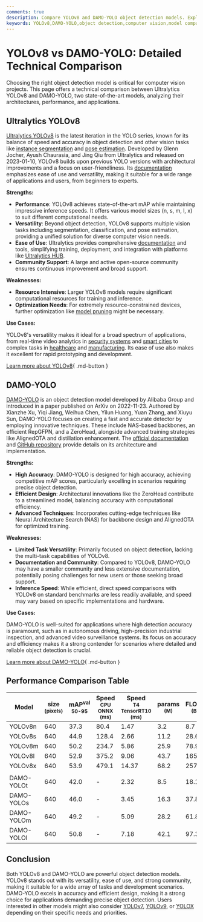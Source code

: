 ```yaml
---
comments: true
description: Compare YOLOv8 and DAMO-YOLO object detection models. Explore differences in performance, architecture, and applications to choose the best fit.
keywords: YOLOv8,DAMO-YOLO,object detection,computer vision,model comparison,YOLO,Ultralytics,deep learning,accuracy,inference speed
---
```


# YOLOv8 vs DAMO-YOLO: Detailed Technical Comparison

Choosing the right object detection model is critical for computer vision projects. This page offers a technical comparison between Ultralytics YOLOv8 and DAMO-YOLO, two state-of-the-art models, analyzing their architectures, performance, and applications.

<script async src="https://cdn.jsdelivr.net/npm/chart.js"></script>
<script defer src="../../javascript/benchmark.js"></script>

<canvas id="modelComparisonChart" width="1024" height="400" active-models='["YOLOv8", "DAMO-YOLO"]'></canvas>

## Ultralytics YOLOv8

[Ultralytics YOLOv8](https://github.com/ultralytics/ultralytics) is the latest iteration in the YOLO series, known for its balance of speed and accuracy in object detection and other vision tasks like [instance segmentation](https://www.ultralytics.com/glossary/instance-segmentation) and [pose estimation](https://docs.ultralytics.com/tasks/pose/). Developed by Glenn Jocher, Ayush Chaurasia, and Jing Qiu from Ultralytics and released on 2023-01-10, YOLOv8 builds upon previous YOLO versions with architectural improvements and a focus on user-friendliness. Its [documentation](https://docs.ultralytics.com/models/yolov8/) emphasizes ease of use and versatility, making it suitable for a wide range of applications and users, from beginners to experts.

**Strengths:**

- **Performance**: YOLOv8 achieves state-of-the-art mAP while maintaining impressive inference speeds. It offers various model sizes (n, s, m, l, x) to suit different computational needs.
- **Versatility**: Beyond object detection, YOLOv8 supports multiple vision tasks including segmentation, classification, and pose estimation, providing a unified solution for diverse computer vision needs.
- **Ease of Use**: Ultralytics provides comprehensive [documentation](https://docs.ultralytics.com/guides/) and tools, simplifying training, deployment, and integration with platforms like [Ultralytics HUB](https://www.ultralytics.com/hub).
- **Community Support**: A large and active open-source community ensures continuous improvement and broad support.

**Weaknesses:**

- **Resource Intensive**: Larger YOLOv8 models require significant computational resources for training and inference.
- **Optimization Needs**: For extremely resource-constrained devices, further optimization like [model pruning](https://www.ultralytics.com/glossary/pruning) might be necessary.

**Use Cases:**

YOLOv8's versatility makes it ideal for a broad spectrum of applications, from real-time video analytics in [security systems](https://www.ultralytics.com/blog/security-alarm-system-projects-with-ultralytics-yolov8) and [smart cities](https://www.ultralytics.com/blog/computer-vision-ai-in-smart-cities) to complex tasks in [healthcare](https://www.ultralytics.com/solutions/ai-in-healthcare) and [manufacturing](https://www.ultralytics.com/solutions/ai-in-manufacturing). Its ease of use also makes it excellent for rapid prototyping and development.

[Learn more about YOLOv8](https://docs.ultralytics.com/models/yolov8/){ .md-button }

## DAMO-YOLO

[DAMO-YOLO](https://github.com/tinyvision/DAMO-YOLO) is an object detection model developed by Alibaba Group and introduced in a paper published on ArXiv on 2022-11-23. Authored by Xianzhe Xu, Yiqi Jiang, Weihua Chen, Yilun Huang, Yuan Zhang, and Xiuyu Sun, DAMO-YOLO focuses on creating a fast and accurate detector by employing innovative techniques. These include NAS-based backbones, an efficient RepGFPN, and a ZeroHead, alongside advanced training strategies like AlignedOTA and distillation enhancement. The [official documentation](https://github.com/tinyvision/DAMO-YOLO/blob/master/README.md) and [GitHub repository](https://github.com/tinyvision/DAMO-YOLO) provide details on its architecture and implementation.

**Strengths:**

- **High Accuracy**: DAMO-YOLO is designed for high accuracy, achieving competitive mAP scores, particularly excelling in scenarios requiring precise object detection.
- **Efficient Design**: Architectural innovations like the ZeroHead contribute to a streamlined model, balancing accuracy with computational efficiency.
- **Advanced Techniques**: Incorporates cutting-edge techniques like Neural Architecture Search (NAS) for backbone design and AlignedOTA for optimized training.

**Weaknesses:**

- **Limited Task Versatility**: Primarily focused on object detection, lacking the multi-task capabilities of YOLOv8.
- **Documentation and Community**: Compared to YOLOv8, DAMO-YOLO may have a smaller community and less extensive documentation, potentially posing challenges for new users or those seeking broad support.
- **Inference Speed**: While efficient, direct speed comparisons with YOLOv8 on standard benchmarks are less readily available, and speed may vary based on specific implementations and hardware.

**Use Cases:**

DAMO-YOLO is well-suited for applications where high detection accuracy is paramount, such as in autonomous driving, high-precision industrial inspection, and advanced video surveillance systems. Its focus on accuracy and efficiency makes it a strong contender for scenarios where detailed and reliable object detection is crucial.

[Learn more about DAMO-YOLO](https://github.com/tinyvision/DAMO-YOLO/blob/master/README.md){ .md-button }

## Performance Comparison Table

| Model      | size<br><sup>(pixels) | mAP<sup>val<br>50-95 | Speed<br><sup>CPU ONNX<br>(ms) | Speed<br><sup>T4 TensorRT10<br>(ms) | params<br><sup>(M) | FLOPs<br><sup>(B) |
| ---------- | --------------------- | -------------------- | ------------------------------ | ----------------------------------- | ------------------ | ----------------- |
| YOLOv8n    | 640                   | 37.3                 | 80.4                           | 1.47                                | 3.2                | 8.7               |
| YOLOv8s    | 640                   | 44.9                 | 128.4                          | 2.66                                | 11.2               | 28.6              |
| YOLOv8m    | 640                   | 50.2                 | 234.7                          | 5.86                                | 25.9               | 78.9              |
| YOLOv8l    | 640                   | 52.9                 | 375.2                          | 9.06                                | 43.7               | 165.2             |
| YOLOv8x    | 640                   | 53.9                 | 479.1                          | 14.37                               | 68.2               | 257.8             |
|            |                       |                      |                                |                                     |                    |                   |
| DAMO-YOLOt | 640                   | 42.0                 | -                              | 2.32                                | 8.5                | 18.1              |
| DAMO-YOLOs | 640                   | 46.0                 | -                              | 3.45                                | 16.3               | 37.8              |
| DAMO-YOLOm | 640                   | 49.2                 | -                              | 5.09                                | 28.2               | 61.8              |
| DAMO-YOLOl | 640                   | 50.8                 | -                              | 7.18                                | 42.1               | 97.3              |

## Conclusion

Both YOLOv8 and DAMO-YOLO are powerful object detection models. YOLOv8 stands out with its versatility, ease of use, and strong community, making it suitable for a wide array of tasks and development scenarios. DAMO-YOLO excels in accuracy and efficient design, making it a strong choice for applications demanding precise object detection. Users interested in other models might also consider [YOLOv7](https://docs.ultralytics.com/models/yolov7/), [YOLOv9](https://docs.ultralytics.com/models/yolov9/), or [YOLOX](https://docs.ultralytics.com/compare/yolov8-vs-yolox/) depending on their specific needs and priorities.
